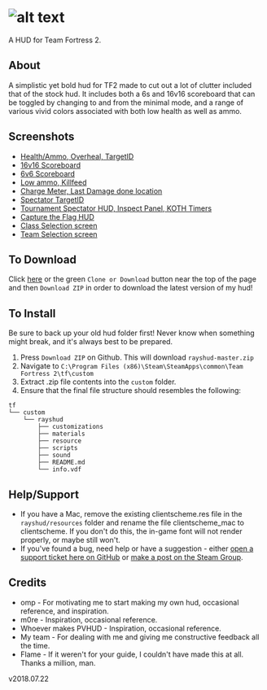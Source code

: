 ![alt text](http://huds.tf/forum/xthreads_attach.php/572_1486499416_dd57b51a/8daf74d7f23cd9e2dd4abd849b3f0644/directory.jpg)
=======

A HUD for Team Fortress 2.

About
-------

A simplistic yet bold hud for TF2 made to cut out a lot of clutter included that of the stock hud. It includes both a 6s and 16v16 scoreboard that can be toggled by changing to and from the minimal mode, and a range of various vivid colors associated with both low health as well as ammo.

Screenshots
--------

* [Health/Ammo, Overheal, TargetID](http://puu.sh/188pJ)
* [16v16 Scoreboard](http://puu.sh/188qq)
* [6v6 Scoreboard](http://puu.sh/188qS)
* [Low ammo, Killfeed](http://puu.sh/188r9)
* [Charge Meter, Last Damage done location](http://puu.sh/188rV)
* [Spectator TargetID](http://puu.sh/188tf)
* [Tournament Spectator HUD, Inspect Panel, KOTH Timers](http://puu.sh/188wK)
* [Capture the Flag HUD](http://puu.sh/188xO)
* [Class Selection screen](http://puu.sh/19R5o)
* [Team Selection screen](http://puu.sh/19R58)

To Download
--------

Click [here](https://github.com/raysfire/rayshud/archive/master.zip) or the green `Clone or Download` button near the top of the page and then `Download ZIP` in order to download the latest version of my hud!

To Install
--------

Be sure to back up your old hud folder first! Never know when something might break, and it's always best to be prepared.

1. Press `Download ZIP` on Github. This will download `rayshud-master.zip`
2. Navigate to `C:\Program Files (x86)\Steam\SteamApps\common\Team Fortress 2\tf\custom`
3. Extract .zip file contents into the `custom` folder.
4. Ensure that the final file structure should resembles the following:
```
tf
└── custom
    └── rayshud
        ├── customizations
        ├── materials
        ├── resource
        ├── scripts
        ├── sound
        ├── README.md
        └── info.vdf
```

Help/Support
--------
* If you have a Mac, remove the existing clientscheme.res file in the `rayshud/resources` folder and rename the file clientscheme_mac to clientscheme. If you don't do this, the in-game font will not render properly, or maybe still won't.
* If you've found a bug, need help or have a suggestion - either [open a support ticket here on GitHub](https://github.com/raysfire/rayshud/issues/new) or [make a post on the Steam Group](https://steamcommunity.com/groups/rayshud).

Credits
--------

* omp - For motivating me to start making my own hud, occasional reference, and inspiration.
* m0re - Inspiration, occasional reference.
* Whoever makes PVHUD - Inspiration, occasional reference.
* My team - For dealing with me and giving me constructive feedback all the time.
* Flame - If it weren't for your guide, I couldn't have made this at all. Thanks a million, man.

v2018.07.22
